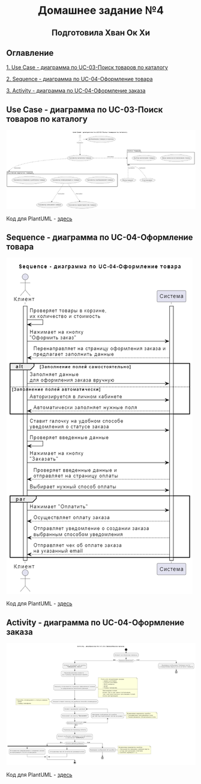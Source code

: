 <h1 align="center">Домашнее задание №4</h1>
<h2 align="center">Подготовила Хван Ок Хи</h2>

## Оглавление
[1. Use Case - диаграмма по UС-03-Поиск товаров по каталогу](#use-case---диаграмма-по-uс-03-поиск-товаров-по-каталогу)

[2. Sequence - диаграмма по UC-04-Оформление товара](#sequence---диаграмма-по-uc-04-оформление-товара)

[3. Activity - диаграмма по UC-04-Оформление заказа](#activity---диаграмма-по-uc-04-оформление-заказа)

## Use Case - диаграмма по UС-03-Поиск товаров по каталогу
![alt text](image.png)

Код для PlantUML - [здесь](https://github.com/Ruugiko/Aston/blob/main/lesson_4/UseCase.plantuml)
## Sequence - диаграмма по UC-04-Оформление товара
![alt text](image-1.png)

Код для PlantUML - [здесь](https://github.com/Ruugiko/Aston/blob/main/lesson_4/Sequence.plantuml)
## Activity - диаграмма по UC-04-Оформление заказа
![alt text](image-2.png)

Код для PlantUML - [здесь](https://github.com/Ruugiko/Aston/blob/main/lesson_4/UseCase.plantuml)
